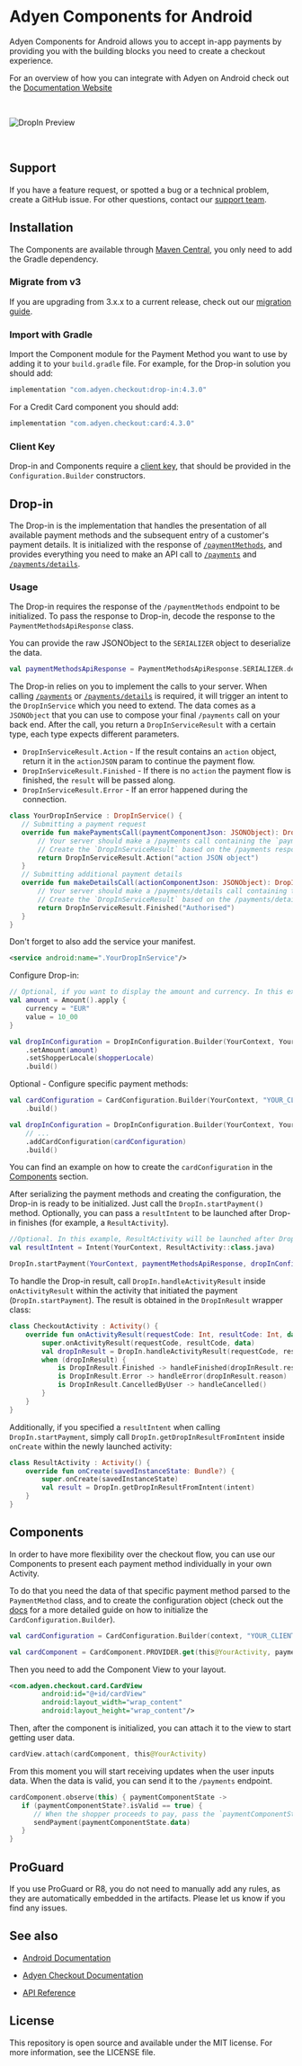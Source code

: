 # Adyen Components for Android

Adyen Components for Android allows you to accept in-app payments by providing you with the building blocks you need to create a checkout experience.

For an overview of how you can integrate with Adyen on Android check out the [Documentation Website][docs.android]

<br/>

![DropIn Preview](config/docs/dropin-android.jpg)

<br/>

## Support

If you have a feature request, or spotted a bug or a technical problem, create a GitHub issue. For other questions, contact our [support team][adyen.support].

## Installation

The Components are available through [Maven Central][dl], you only need to add the Gradle dependency.

### Migrate from v3

If you are upgrading from 3.x.x to a current release, check out our [migration guide][migration.guide].

### Import with Gradle

Import the Component module for the Payment Method you want to use by adding it to your `build.gradle` file.
For example, for the Drop-in solution you should add:
```groovy
implementation "com.adyen.checkout:drop-in:4.3.0"
```
For a Credit Card component you should add:
```groovy
implementation "com.adyen.checkout:card:4.3.0"
```

### Client Key

Drop-in and Components require a [client key][client.key], that should be provided in the `Configuration.Builder` constructors.

## Drop-in

The Drop-in is the implementation that handles the presentation of all available payment methods and the subsequent entry of a customer's payment details. It is initialized with the response of [`/paymentMethods`][apiExplorer.paymentMethods], and provides everything you need to make an API call to [`/payments`][apiExplorer.payments] and [`/payments/details`][apiExplorer.paymentsDetails].

### Usage

The Drop-in requires the response of the `/paymentMethods` endpoint to be initialized. To pass the response to Drop-in, decode the response to the `PaymentMethodsApiResponse` class.

You can provide the raw JSONObject to the `SERIALIZER` object to deserialize the data.
```kotlin
val paymentMethodsApiResponse = PaymentMethodsApiResponse.SERIALIZER.deserialize(jsonObject)
```

The Drop-in relies on you to implement the calls to your server.
When calling [`/payments`][apiExplorer.payments] or [`/payments/details`][apiExplorer.paymentsDetails] is required, it will trigger an intent to the `DropInService` which you need to extend.
The data comes as a `JSONObject` that you can use to compose your final `/payments` call on your back end.
After the call, you return a `DropInServiceResult` with a certain type, each type expects different parameters.
- `DropInServiceResult.Action` - If the result contains an `action` object, return it in the `actionJSON` param to continue the payment flow.
- `DropInServiceResult.Finished` - If there is no `action` the payment flow is finished, the `result` will be passed along.
- `DropInServiceResult.Error` - If an error happened during the connection.
 
```kotlin
class YourDropInService : DropInService() {
   // Submitting a payment request
   override fun makePaymentsCall(paymentComponentJson: JSONObject): DropInServiceResult {
       // Your server should make a /payments call containing the `paymentComponentJson`
       // Create the `DropInServiceResult` based on the /payments response
       return DropInServiceResult.Action("action JSON object")
   }
   // Submitting additional payment details
   override fun makeDetailsCall(actionComponentJson: JSONObject): DropInServiceResult {
       // Your server should make a /payments/details call containing the `actionComponentJson`
       // Create the `DropInServiceResult` based on the /payments/details response
       return DropInServiceResult.Finished("Authorised")
   }
}
```

Don't forget to also add the service your manifest.
```xml
<service android:name=".YourDropInService"/>
```

Configure Drop-in:

```kotlin
// Optional, if you want to display the amount and currency. In this example, the Pay button will display 10 EUR.
val amount = Amount().apply {
    currency = "EUR"
    value = 10_00
}

val dropInConfiguration = DropInConfiguration.Builder(YourContext, YourDropInService::class.java, "YOUR_CLIENT_KEY")
    .setAmount(amount)
    .setShopperLocale(shopperLocale)
    .build()
```

Optional - Configure specific payment methods:

```kotlin
val cardConfiguration = CardConfiguration.Builder(YourContext, "YOUR_CLIENT_KEY")
    .build()

val dropInConfiguration = DropInConfiguration.Builder(YourContext, YourDropInService::class.java, "YOUR_CLIENT_KEY")
    // ...
    .addCardConfiguration(cardConfiguration)
    .build()
```

You can find an example on how to create the `cardConfiguration` in the [Components](#components) section.

After serializing the payment methods and creating the configuration, the Drop-in is ready to be initialized. Just call the `DropIn.startPayment()` method. Optionally, you can pass a `resultIntent` to be launched after Drop-in finishes (for example, a `ResultActivity`).

```kotlin
//Optional. In this example, ResultActivity will be launched after Drop-in finishes
val resultIntent = Intent(YourContext, ResultActivity::class.java)

DropIn.startPayment(YourContext, paymentMethodsApiResponse, dropInConfiguration, resultIntent)
```

To handle the Drop-in result, call `DropIn.handleActivityResult` inside `onActivityResult` within the activity that initiated the payment (`DropIn.startPayment`). The result is obtained in the `DropInResult` wrapper class:

```kotlin
class CheckoutActivity : Activity() {
    override fun onActivityResult(requestCode: Int, resultCode: Int, data: Intent?) {
        super.onActivityResult(requestCode, resultCode, data)
        val dropInResult = DropIn.handleActivityResult(requestCode, resultCode, data) ?: return
        when (dropInResult) {
            is DropInResult.Finished -> handleFinished(dropInResult.result) // will not be called if a resultIntent was passed to DropIn.startPayment
            is DropInResult.Error -> handleError(dropInResult.reason)
            is DropInResult.CancelledByUser -> handleCancelled()
        }
    }
}
```

Additionally, if you specified a `resultIntent` when calling `DropIn.startPayment`, simply call `DropIn.getDropInResultFromIntent` inside  `onCreate` within the newly launched activity:

```kotlin
class ResultActivity : Activity() {
    override fun onCreate(savedInstanceState: Bundle?) {
        super.onCreate(savedInstanceState)
        val result = DropIn.getDropInResultFromIntent(intent)
    }
}
```

## Components

In order to have more flexibility over the checkout flow, you can use our Components to present each payment method individually in your own Activity.

To do that you need the data of that specific payment method parsed to the `PaymentMethod` class, and to create the configuration object (check out the [docs][docs.cardConfiguration] for a more detailed guide on how to initialize the `CardConfiguration.Builder`).

```kotlin
val cardConfiguration = CardConfiguration.Builder(context, "YOUR_CLIENT_KEY") .build()

val cardComponent = CardComponent.PROVIDER.get(this@YourActivity, paymentMethod, cardConfiguration)
```

Then you need to add the Component View to your layout.
```xml
<com.adyen.checkout.card.CardView 
        android:id="@+id/cardView"
        android:layout_width="wrap_content" 
        android:layout_height="wrap_content"/>
```

Then, after the component is initialized, you can attach it to the view to start getting user data.
```kotlin
cardView.attach(cardComponent, this@YourActivity)
```

From this moment you will start receiving updates when the user inputs data. When the data is valid, you can send it to the `/payments` endpoint.
```kotlin
cardComponent.observe(this) { paymentComponentState ->
   if (paymentComponentState?.isValid == true) {
      // When the shopper proceeds to pay, pass the `paymentComponentState.data` to your server to send a /payments request
      sendPayment(paymentComponentState.data)
   }
}
```

## ProGuard

If you use ProGuard or R8, you do not need to manually add any rules, as they are automatically embedded in the artifacts.
Please let us know if you find any issues.

## See also

* [Android Documentation][docs.android]

* [Adyen Checkout Documentation][docs.checkout]

* [API Reference](https://docs.adyen.com/online-payments/api-only/)

## License

This repository is open source and available under the MIT license. For more information, see the LICENSE file.

[docs.checkout]: https://docs.adyen.com/online-payments/
[docs.android]: https://docs.adyen.com/online-payments/android/
[dl]: https://repo1.maven.org/maven2/com/adyen/checkout/
[apiExplorer.paymentMethods]: https://docs.adyen.com/api-explorer/#/CheckoutService/v67/post/paymentMethods
[apiExplorer.payments]: https://docs.adyen.com/api-explorer/#/CheckoutService/v67/post/payments
[apiExplorer.paymentsDetails]: https://docs.adyen.com/api-explorer/#/CheckoutService/v67/post/payments/details
[adyen.support]: https://support.adyen.com/hc/en-us/requests/new?ticket_form_id=360000705420
[docs.cardConfiguration]: https://docs.adyen.com/online-payments/android/components#step-1-set-up-components
[client.key]: https://docs.adyen.com/online-payments/android/drop-in#client-key
[migration.guide]: https://docs.adyen.com/online-payments/android/migrate-to-android-4-0-0
